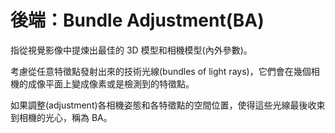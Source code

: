 # 後端：Bundle Adjustment(BA)

指從視覺影像中提煉出最佳的 3D 模型和相機模型(內外參數)。

考慮從任意特徵點發射出來的技術光線(bundles of light rays)，它們會在幾個相機的成像平面上變成像素或是檢測到的特徵點。

如果調整(adjustment)各相機姿態和各特徵點的空間位置，使得這些光線最後收束到相機的光心，稱為 BA。